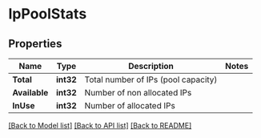 # IpPoolStats

## Properties

Name | Type | Description | Notes
------------ | ------------- | ------------- | -------------
**Total** | **int32** | Total number of IPs (pool capacity) | 
**Available** | **int32** | Number of non allocated IPs | 
**InUse** | **int32** | Number of allocated IPs | 

[[Back to Model list]](../README.md#documentation-for-models) [[Back to API list]](../README.md#documentation-for-api-endpoints) [[Back to README]](../README.md)


